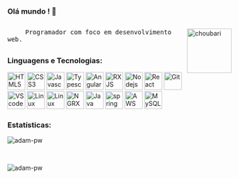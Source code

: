### Olá mundo ! 👋

##

<img alt="choubari" align="right" src="https://i.stack.imgur.com/bnB2I.png?s=192&g=1" width="100">
<samp><p align=”justify” style="text-indent:40px;"> Programador com foco em desenvolvimento web.</p></samp>

##

### **Linguagens e Tecnologias:**

<p float="left">
<img alt="HTML5" src="https://devstickers.com/assets/img/pro/iqm9.png" width="40">
<img alt="CSS3" src="https://devstickers.com/assets/img/pro/8pnd.png" width="40">
<img alt="Javascript" src="https://cdn-icons-png.flaticon.com/512/5968/5968292.png" width="40">
<img alt="Typescript" src="https://cdn-icons-png.flaticon.com/512/5968/5968381.png" width="40">
<img alt="Angular" src="https://cdn.icon-icons.com/icons2/2699/PNG/512/angular_logo_icon_169595.png" width="40">
<img alt="RXJS" src="https://rxjs.dev/generated/images/marketing/home/Rx_Logo-512-512.png" width="40">
<img alt="Nodejs" src="https://cdn.iconscout.com/icon/free/png-256/node-js-1174925.png" width="40">
<img alt="React" src="https://upload.wikimedia.org/wikipedia/commons/thumb/a/a7/React-icon.svg/2300px-React-icon.svg.png" width="40">
<img alt="Git" src="https://git-scm.com/images/logos/downloads/Git-Icon-1788C.png" width="40">
<img alt="VScode" src="https://cdn.icon-icons.com/icons2/2107/PNG/512/file_type_vscode_icon_130084.png" width="40">
<img alt="Linux" src="https://cdn-icons-png.flaticon.com/512/6124/6124995.png" width="40">
<img alt="Linux" src="https://www.docker.com/wp-content/uploads/2022/03/Moby-logo.png" width="40">
<img alt="NGRX" src="https://ngrx.io/assets/images/badge.svg" width="40">
<img alt="Java" src="https://cdn-icons-png.flaticon.com/512/5968/5968282.png" width="40">
<img alt="spring" src="https://e4developer.com/wp-content/uploads/2018/01/spring-boot.png" width="40">
<img alt="AWS" src="https://static-00.iconduck.com/assets.00/aws-icon-512x512-hniukvcn.png" width="40">
<img alt="MySQL" src="[https://cdn-icons-png.flaticon.com/512/5968/5968313.png](https://w7.pngwing.com/pngs/173/36/png-transparent-postgresql-logo-computer-software-database-open-source-s-text-head-snout.png)" width="40">
</p>

### **Estatísticas:**
<p><img align="center"
    src="https://github-readme-stats.vercel.app/api/top-langs?username=vinibarriquelo&show_icons=true&locale=en&bg_color=0d1117&text_color=ffffff&layout=compact"
    alt="adam-pw" 
    bg_color=#808080/></p>
    
<br>

<p><img align="center" src="https://github-readme-streak-stats.herokuapp.com/?user=vinibarriquelo&theme=dark&background=0d1117&date_format=M%20j%5B%2C%20Y%5D" alt="adam-pw" /></p>
    

